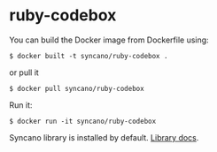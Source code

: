 # ruby-codebox

You can build the Docker image from Dockerfile using:

```
$ docker built -t syncano/ruby-codebox .
```

or pull it

```
$ docker pull syncano/ruby-codebox
```

Run it:

```
$ docker run -it syncano/ruby-codebox
```

Syncano library is installed by default. [Library docs](https://github.com/Syncano/syncano-ruby/tree/release/4.0).
